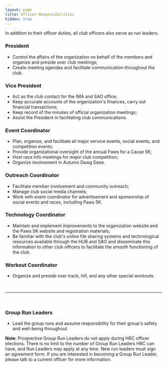 ```yaml
---
layout: page
title: Officer Responsibilities
hidden: true
---
```


In addition to their officer duties, all club officers also serve as run leaders.

### President
- Control the affairs of the organization on behalf of the members and organize and preside over club meetings;
- Create meeting agendas and facilitate communication throughout the club.

### Vice President

- Act as the club contact for the IMA and SAO office;
- Keep accurate accounts of the organization&#39;s finances, carry out financial transactions;
- Keep record of the minutes of official organization meetings;
- Assist the President in facilitating club communications.

### Event Coordinator
- Plan, organize, and facilitate all major service events, social events, and competition events;
- Provide organizational oversight of the annual Paws for a Cause 5K;
- Host race info meetings for major club competition;
- Organize involvement in Autumn Dawg Daze.

### Outreach Coordinator
- Facilitate member involvement and community outreach;
- Manage club social media channels;
- Work with event coordinator for advertisement and sponsorship of social events and races, including Paws 5K.

### Technology Coordinator

- Maintain and implement improvements to the organization website and the Paws 5K website and registration materials;
- Be familiar with the club's online file sharing systems and technological resources available through the HUB and SAO and disseminate this information to other club officers to facilitate the smooth functioning of the club.


### Workout Coordinator
- Organize and preside over track, hill, and any other special workouts.

<br>
<hr>
<br>

<a name="run_leaders"></a>
### Group Run Leaders

- Lead the group runs and assume responsibility for their group's safety and well-being throughout.

**Note**: Prospective Group Run Leaders do not apply during HRC officer elections. There is no limit to the number of Group Run Leaders HRC can have, and Run Leaders may apply at any time. New run leaders must sign an agreement form. If you are interested in becoming a Group Run Leader, please talk to a current officer for more information.
